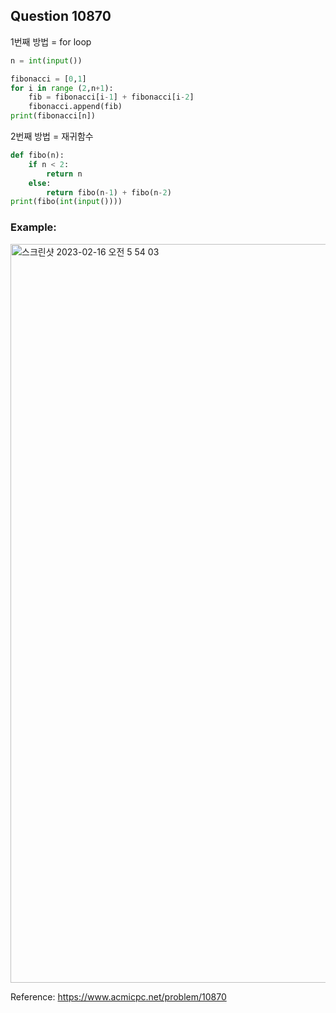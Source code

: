 ## Question 10870


1번째 방법 = for loop
```python 3
n = int(input())

fibonacci = [0,1]
for i in range (2,n+1):
    fib = fibonacci[i-1] + fibonacci[i-2]
    fibonacci.append(fib)
print(fibonacci[n])

```

2번째 방법 = 재귀함수
```python 3
def fibo(n):
    if n < 2:
        return n
    else:
        return fibo(n-1) + fibo(n-2)
print(fibo(int(input())))
```


### Example:
<img width="1182" alt="스크린샷 2023-02-16 오전 5 54 03" src="https://user-images.githubusercontent.com/107760647/219156330-bdc8b1e6-1b6e-4b8f-89c2-ee4f09813ce2.png">


Reference:
https://www.acmicpc.net/problem/10870
